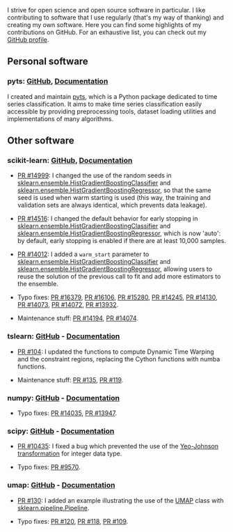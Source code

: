 I strive for open science and open source software in particular.
I like  contributing to software that I use regularly (that's my way of
thanking) and creating my own software.
Here you can find some highlights of my contributions on GitHub.
For an exhaustive list, you can check out my
[GitHub profile](https://github.com/johannfaouzi).

## Personal software

### pyts: [GitHub](https://github.com/johannfaouzi/pyts), [Documentation](https://pyts.readthedocs.io)

I created and maintain [pyts](https://github.com/johannfaouzi/pyts),
which is a Python package dedicated to time series classification.
It aims to make time series classification easily accessible by providing
preprocessing tools, dataset loading utilities and implementations of many
algorithms.


## Other software

### scikit-learn: [GitHub](https://github.com/scikit-learn/scikit-learn), [Documentation](https://scikit-learn.org)

* [PR #14999](https://github.com/scikit-learn/scikit-learn/pull/14999): I changed
the use of the random seeds in
[sklearn.ensemble.HistGradientBoostingClassifier](https://scikit-learn.org/stable/modules/generated/sklearn.ensemble.HistGradientBoostingClassifier.html)
and
[sklearn.ensemble.HistGradientBoostingRegressor](https://scikit-learn.org/stable/modules/generated/sklearn.ensemble.HistGradientBoostingRegressor.html),
so that the same seed is used when warm starting is used (this way, the training
and validation sets are always identical, which prevents data leakage).

* [PR #14516](https://github.com/scikit-learn/scikit-learn/pull/14516): I changed
the default behavior for early stopping in
[sklearn.ensemble.HistGradientBoostingClassifier](https://scikit-learn.org/stable/modules/generated/sklearn.ensemble.HistGradientBoostingClassifier.html)
and
[sklearn.ensemble.HistGradientBoostingRegressor](https://scikit-learn.org/stable/modules/generated/sklearn.ensemble.HistGradientBoostingRegressor.html),
which is now 'auto': by default, early stopping is enabled if there are at least
10,000 samples.

* [PR #14012](https://github.com/scikit-learn/scikit-learn/pull/14012): I added
a `warm_start` parameter to
[sklearn.ensemble.HistGradientBoostingClassifier](https://scikit-learn.org/stable/modules/generated/sklearn.ensemble.HistGradientBoostingClassifier.html)
and
[sklearn.ensemble.HistGradientBoostingRegressor](https://scikit-learn.org/stable/modules/generated/sklearn.ensemble.HistGradientBoostingRegressor.html),
allowing users to reuse the solution of the previous call to fit and add more
estimators to the ensemble.

* Typo fixes:
[PR #16379](https://github.com/scikit-learn/scikit-learn/pull/16379),
[PR #16106](https://github.com/scikit-learn/scikit-learn/pull/16106),
[PR #15280](https://github.com/scikit-learn/scikit-learn/pull/15280),
[PR #14245](https://github.com/scikit-learn/scikit-learn/pull/14245),
[PR #14130](https://github.com/scikit-learn/scikit-learn/pull/14130),
[PR #14073](https://github.com/scikit-learn/scikit-learn/pull/14073),
[PR #14072](https://github.com/scikit-learn/scikit-learn/pull/14072),
[PR #13932](https://github.com/scikit-learn/scikit-learn/pull/13932).

* Maintenance stuff:
[PR #14194](https://github.com/scikit-learn/scikit-learn/pull/14194),
[PR #14074](https://github.com/scikit-learn/scikit-learn/pull/14074).


### tslearn: [GitHub](https://github.com/rtavenar/tslearn) - [Documentation](https://tslearn.readthedocs.io)

* [PR #104](https://github.com/rtavenar/tslearn/pull/104): I updated the functions
to compute Dynamic Time Warping and the constraint regions, replacing the
Cython functions with numba functions.

* Maintenance stuff:
[PR #135](https://github.com/rtavenar/tslearn/pull/135),
[PR #119](https://github.com/rtavenar/tslearn/pull/119).


### numpy: [GitHub](https://github.com/numpy/numpy) - [Documentation](https://numpy.org)

* Typo fixes:
[PR #14035](https://github.com/numpy/numpy/pull/14035),
[PR #13947](https://github.com/numpy/numpy/pull/13947).


### scipy: [GitHub](https://github.com/scipy/scipy) - [Documentation](https://scipy.org/scipylib/)

* [PR #10435](https://github.com/scipy/scipy/pull/10435): I fixed a bug which
prevented the use of the
[Yeo-Johnson transformation](https://docs.scipy.org/doc/scipy/reference/generated/scipy.stats.yeojohnson.html)
for integer data type.

* Typo fixes:
[PR #9570](https://github.com/scipy/scipy/pull/9570).


### umap: [GitHub](https://github.com/lmcinnes/umap) - [Documentation](https://umap-learn.readthedocs.io)

* [PR #130](https://github.com/lmcinnes/umap/pull/130): I added an example
illustrating the use of the
[UMAP](https://umap-learn.readthedocs.io/en/latest/api.html#umap) class with
[sklearn.pipeline.Pipeline](https://scikit-learn.org/stable/modules/generated/sklearn.pipeline.Pipeline.html).

* Typo fixes:
[PR #120](https://github.com/lmcinnes/umap/pull/120),
[PR #118](https://github.com/lmcinnes/umap/pull/118),
[PR #109](https://github.com/lmcinnes/umap/pull/109).
